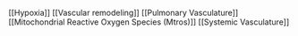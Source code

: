 [[Hypoxia]]
[[Vascular remodeling]]
[[Pulmonary Vasculature]]
[[Mitochondrial Reactive Oxygen Species (Mtros)]]
[[Systemic Vasculature]]
